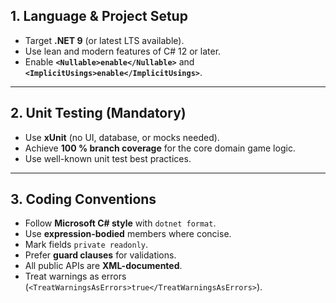 ## 1. Language & Project Setup

- Target **.NET 9** (or latest LTS available).
- Use lean and modern features of C# 12 or later.
- Enable **`<Nullable>enable</Nullable>`** and **`<ImplicitUsings>enable</ImplicitUsings>`**.

---

## 2. Unit Testing (Mandatory)

- Use **xUnit** (no UI, database, or mocks needed).
- Achieve **100 % branch coverage** for the core domain game logic.
- Use well-known unit test best practices.

---

## 3. Coding Conventions

- Follow **Microsoft C# style** with `dotnet format`.
- Use **expression-bodied** members where concise.
- Mark fields `private readonly`.
- Prefer **guard clauses** for validations.
- All public APIs are **XML-documented**.
- Treat warnings as errors (`<TreatWarningsAsErrors>true</TreatWarningsAsErrors>`).
